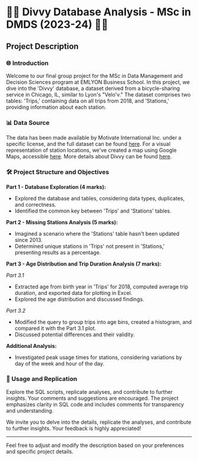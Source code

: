 # 🚴‍♂️ Divvy Database Analysis - MSc in DMDS (2023-24) 🚴‍♀️

## Project Description

### 🌐 Introduction

Welcome to our final group project for the MSc in Data Management and Decision Sciences program at EMLYON Business School. In this project, we dive into the 'Divvy' database, a dataset derived from a bicycle-sharing service in Chicago, IL, similar to Lyon's "Velo'v." The dataset comprises two tables: 'Trips,' containing data on all trips from 2018, and 'Stations,' providing information about each station.

### 📊 Data Source

The data has been made available by Motivate International Inc. under a specific license, and the full dataset can be found [here](https://divvy-tripdata.s3.amazonaws.com/index.html). For a visual representation of station locations, we've created a map using Google Maps, accessible [here](https://www.google.com/maps/d/edit?mid=1o8GHKNl2UdNlCEVGWqzjTWxOoyB-EEg&usp=sharing). More details about Divvy can be found [here](https://divvybikes.com/system-data).

### 🛠️ Project Structure and Objectives

**Part 1 - Database Exploration (4 marks):**
- Explored the database and tables, considering data types, duplicates, and correctness.
- Identified the common key between 'Trips' and 'Stations' tables.

**Part 2 - Missing Stations Analysis (5 marks):**
- Imagined a scenario where the 'Stations' table hasn't been updated since 2013.
- Determined unique stations in 'Trips' not present in 'Stations,' presenting results as a percentage.

**Part 3 - Age Distribution and Trip Duration Analysis (7 marks):**

*Part 3.1*
- Extracted age from birth year in 'Trips' for 2018, computed average trip duration, and exported data for plotting in Excel.
- Explored the age distribution and discussed findings.

*Part 3.2*
- Modified the query to group trips into age bins, created a histogram, and compared it with the Part 3.1 plot.
- Discussed potential differences and their validity.

**Additional Analysis:**
- Investigated peak usage times for stations, considering variations by day of the week and hour of the day.

### 🚀 Usage and Replication

Explore the SQL scripts, replicate analyses, and contribute to further insights. Your comments and suggestions are encouraged. The project emphasizes clarity in SQL code and includes comments for transparency and understanding.

We invite you to delve into the details, replicate the analyses, and contribute to further insights. Your feedback is highly appreciated!

---

Feel free to adjust and modify the description based on your preferences and specific project details.

